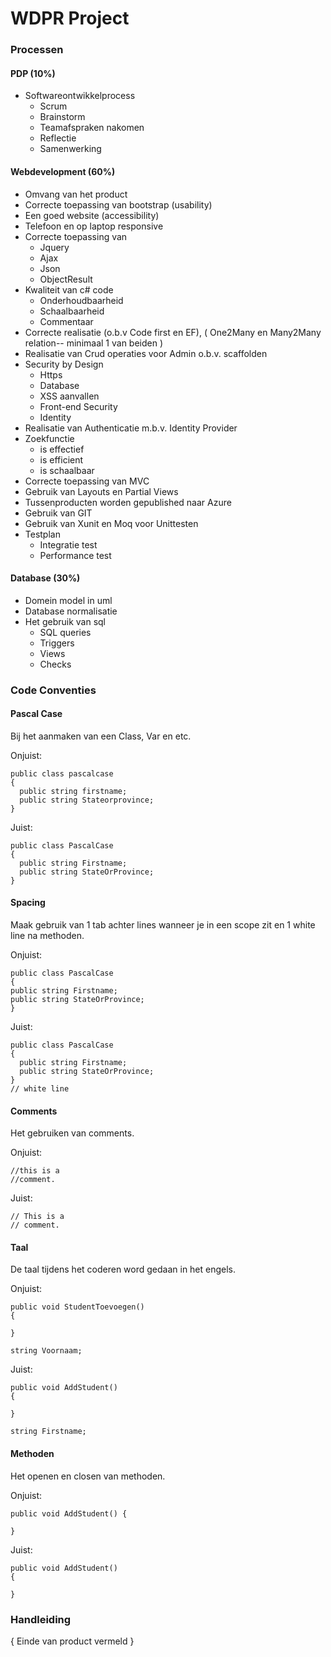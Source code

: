 # WDPR Project

### Processen

#### PDP (10%)

+ Softwareontwikkelprocess
  - Scrum
  - Brainstorm
  - Teamafspraken nakomen
  - Reflectie
  - Samenwerking

#### Webdevelopment (60%)

+ Omvang van het product
+ Correcte toepassing van bootstrap (usability)
+ Een goed website (accessibility)
+ Telefoon en op laptop responsive
+ Correcte toepassing van
  - Jquery
  - Ajax
  - Json
  - ObjectResult
+ Kwaliteit van c# code
  - Onderhoudbaarheid
  - Schaalbaarheid
  - Commentaar
+ Correcte realisatie (o.b.v Code first en EF), ( One2Many en Many2Many relation-- minimaal 1 van beiden )
+ Realisatie van Crud operaties voor Admin o.b.v. scaffolden
+ Security by Design
  - Https
  - Database
  - XSS aanvallen
  - Front-end Security
  - Identity
+ Realisatie van Authenticatie m.b.v. Identity Provider
+ Zoekfunctie
  - is effectief
  - is efficient
  - is schaalbaar
+ Correcte toepassing van MVC
+ Gebruik van Layouts en Partial Views
+ Tussenproducten worden gepublished naar Azure
+ Gebruik van GIT
+ Gebruik van Xunit en Moq voor Unittesten
+ Testplan
  - Integratie test
  - Performance test

#### Database (30%)

+ Domein model in uml
+ Database normalisatie
+ Het gebruik van sql
  - SQL queries
  - Triggers
  - Views
  - Checks

### Code Conventies

#### Pascal Case
Bij het aanmaken van een Class, Var en etc.

Onjuist:

````
public class pascalcase 
{
  public string firstname;
  public string Stateorprovince;
}
````

Juist:

````
public class PascalCase 
{
  public string Firstname;
  public string StateOrProvince;
}
````

#### Spacing
Maak gebruik van 1 tab achter lines wanneer je in een scope zit en 1 white line na methoden.

Onjuist:

````
public class PascalCase 
{
public string Firstname;
public string StateOrProvince;
}
````

Juist:

````
public class PascalCase 
{
  public string Firstname;
  public string StateOrProvince;
}
// white line
````

#### Comments
Het gebruiken van comments.

Onjuist:

````
//this is a
//comment.
````

Juist:

````
// This is a
// comment.
````

#### Taal
De taal tijdens het coderen word gedaan in het engels.

Onjuist:

````
public void StudentToevoegen()
{
  
}

string Voornaam;
````

Juist:

````
public void AddStudent()
{
  
}

string Firstname;
````

#### Methoden
Het openen en closen van methoden.

Onjuist:

````
public void AddStudent() {
  
}
````

Juist:

````
public void AddStudent()
{
  
}
````

### Handleiding

{ Einde van product vermeld }
